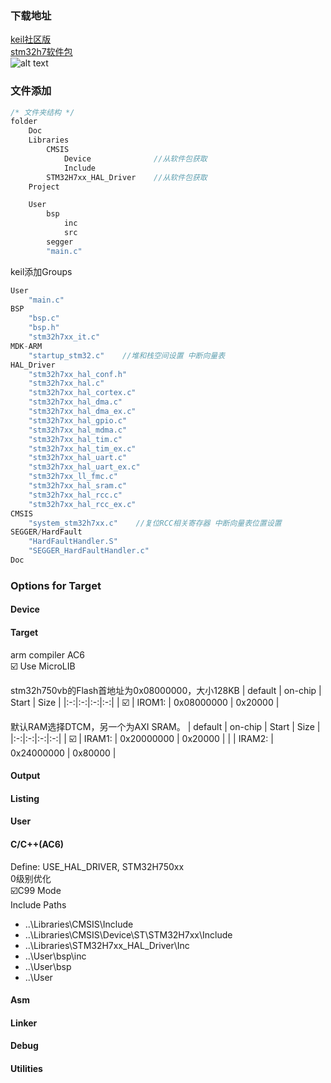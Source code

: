### 下载地址
[keil社区版](https://www.keil.arm.com/mdk-community/)  
[stm32h7软件包](https://www.st.com/en/embedded-software/stm32cubeh7.html#get-software)  
![alt text](https://mdg.imgix.net/assets/images/san-juan-mountains.jpg?auto=format&fit=clip&q=40&w=1080)
### 文件添加
```c
/* 文件夹结构 */
folder
    Doc
    Libraries
        CMSIS                   
            Device              //从软件包获取
            Include
        STM32H7xx_HAL_Driver    //从软件包获取
    Project

    User
        bsp
            inc
            src
        segger
        "main.c"
```
keil添加Groups
```c
User
    "main.c"
BSP
    "bsp.c"
    "bsp.h"
    "stm32h7xx_it.c"
MDK-ARM
    "startup_stm32.c"    //堆和栈空间设置 中断向量表
HAL_Driver
    "stm32h7xx_hal_conf.h"
    "stm32h7xx_hal.c"
    "stm32h7xx_hal_cortex.c"
    "stm32h7xx_hal_dma.c"
    "stm32h7xx_hal_dma_ex.c"
    "stm32h7xx_hal_gpio.c"
    "stm32h7xx_hal_mdma.c"
    "stm32h7xx_hal_tim.c"
    "stm32h7xx_hal_tim_ex.c"
    "stm32h7xx_hal_uart.c"
    "stm32h7xx_hal_uart_ex.c"
    "stm32h7xx_ll_fmc.c"
    "stm32h7xx_hal_sram.c"
    "stm32h7xx_hal_rcc.c"
    "stm32h7xx_hal_rcc_ex.c"
CMSIS
    "system_stm32h7xx.c"    //复位RCC相关寄存器 中断向量表位置设置
SEGGER/HardFault
    "HardFaultHandler.S"
    "SEGGER_HardFaultHandler.c"
Doc
```
### Options for Target
#### Device
#### Target
arm compiler AC6  
:ballot_box_with_check: Use MicroLIB

stm32h750vb的Flash首地址为0x08000000，大小128KB
| default | on-chip | Start | Size |
|:-:|:-:|:-:|:-:|
| :ballot_box_with_check: | IROM1: | 0x08000000 | 0x20000 |

默认RAM选择DTCM，另一个为AXI SRAM。
| default | on-chip | Start | Size |
|:-:|:-:|:-:|:-:|
| :ballot_box_with_check: | IRAM1: | 0x20000000 | 0x20000 |
| | IRAM2: | 0x24000000 | 0x80000 |
#### Output
#### Listing
#### User
#### C/C++(AC6)
Define: USE_HAL_DRIVER, STM32H750xx  
0级别优化  
:ballot_box_with_check:C99 Mode  
Include Paths
- ..\Libraries\CMSIS\Include
- ..\Libraries\CMSIS\Device\ST\STM32H7xx\Include
- ..\Libraries\STM32H7xx_HAL_Driver\Inc
- ..\User\bsp\inc
- ..\User\bsp
- ..\User

#### Asm
#### Linker
#### Debug
#### Utilities